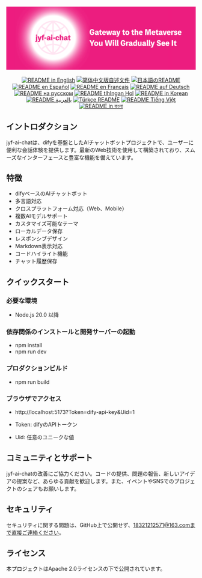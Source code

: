 ![cover-v5-optimized](../src/assets/imgs/jyf-ai-chat.png)

<div align="center">
  <a href="./README.md"><img alt="README in English" src="https://img.shields.io/badge/English-d9d9d9"></a>
  <a href="./readmes/README_CN.md"><img alt="简体中文版自述文件" src="https://img.shields.io/badge/简体中文-d9d9d9"></a>
  <a href="./readmes/README_JA.md"><img alt="日本語のREADME" src="https://img.shields.io/badge/日本語-d9d9d9"></a>
  <a href="./readmes/README_ES.md"><img alt="README en Español" src="https://img.shields.io/badge/Español-d9d9d9"></a>
  <a href="./readmes/README_FR.md"><img alt="README en Français" src="https://img.shields.io/badge/Français-d9d9d9"></a>
  <a href="./readmes/README_DE.md"><img alt="README auf Deutsch" src="https://img.shields.io/badge/Deutsch-d9d9d9"></a>
  <a href="./readmes/README_RU.md"><img alt="README на русском" src="https://img.shields.io/badge/Русский-d9d9d9"></a>
  <a href="./readmes/README_KL.md"><img alt="README tlhIngan Hol" src="https://img.shields.io/badge/Klingon-d9d9d9"></a>
  <a href="./readmes/README_KR.md"><img alt="README in Korean" src="https://img.shields.io/badge/한국어-d9d9d9"></a>
  <a href="./readmes/README_AR.md"><img alt="README بالعربية" src="https://img.shields.io/badge/العربية-d9d9d9"></a>
  <a href="./readmes/README_TR.md"><img alt="Türkçe README" src="https://img.shields.io/badge/Türkçe-d9d9d9"></a>
  <a href="./readmes/README_VI.md"><img alt="README Tiếng Việt" src="https://img.shields.io/badge/Ti%E1%BA%BFng%20Vi%E1%BB%87t-d9d9d9"></a>
  <a href="./readmes/README_BN.md"><img alt="README in বাংলা" src="https://img.shields.io/badge/বাংলা-d9d9d9"></a>
</div>

## イントロダクション
jyf-ai-chatは、difyを基盤としたAIチャットボットプロジェクトで、ユーザーに便利な会話体験を提供します。最新のWeb技術を使用して構築されており、スムーズなインターフェースと豊富な機能を備えています。

## 特徴
- difyベースのAIチャットボット
- 多言語対応
- クロスプラットフォーム対応（Web、Mobile）
- 複数AIモデルサポート
- カスタマイズ可能なテーマ
- ローカルデータ保存
- レスポンシブデザイン
- Markdown表示対応
- コードハイライト機能
- チャット履歴保存

## クイックスタート

### 必要な環境
- Node.js 20.0 以降

### 依存関係のインストールと開発サーバーの起動
- npm install
- npm run dev

### プロダクションビルド
- npm run build

### ブラウザでアクセス
- http://localhost:5173?Token=dify-api-key&Uid=1

- Token: difyのAPIトークン
- Uid: 任意のユニークな値

## コミュニティとサポート
jyf-ai-chatの改善にご協力ください。コードの提供、問題の報告、新しいアイデアの提案など、あらゆる貢献を歓迎します。また、イベントやSNSでのプロジェクトのシェアもお願いします。

## セキュリティ
セキュリティに関する問題は、GitHub上で公開せず、18321212571@163.comまで直接ご連絡ください。

## ライセンス
本プロジェクトはApache 2.0ライセンスの下で公開されています。